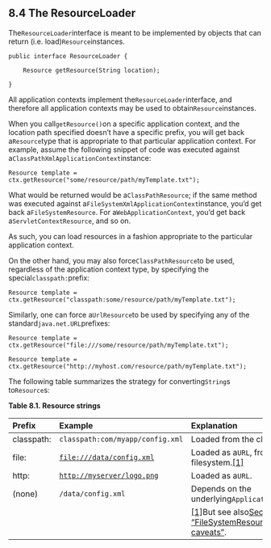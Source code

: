 ## 8.4 The ResourceLoader

The`ResourceLoader`interface is meant to be implemented by objects that can return \(i.e. load\)`Resource`instances.

```
public interface ResourceLoader {

    Resource getResource(String location);

}
```

All application contexts implement the`ResourceLoader`interface, and therefore all application contexts may be used to obtain`Resource`instances.

When you call`getResource()`on a specific application context, and the location path specified doesn’t have a specific prefix, you will get back a`Resource`type that is appropriate to that particular application context. For example, assume the following snippet of code was executed against a`ClassPathXmlApplicationContext`instance:

```
Resource template = ctx.getResource("some/resource/path/myTemplate.txt");
```

What would be returned would be a`ClassPathResource`; if the same method was executed against a`FileSystemXmlApplicationContext`instance, you’d get back a`FileSystemResource`. For a`WebApplicationContext`, you’d get back a`ServletContextResource`, and so on.

As such, you can load resources in a fashion appropriate to the particular application context.

On the other hand, you may also force`ClassPathResource`to be used, regardless of the application context type, by specifying the special`classpath:`prefix:

```
Resource template = ctx.getResource("classpath:some/resource/path/myTemplate.txt");
```

Similarly, one can force a`UrlResource`to be used by specifying any of the standard`java.net.URL`prefixes:

```
Resource template = ctx.getResource("file:///some/resource/path/myTemplate.txt");
```

```
Resource template = ctx.getResource("http://myhost.com/resource/path/myTemplate.txt");
```

The following table summarizes the strategy for converting`String`s to`Resource`s:



**Table 8.1. Resource strings**

| Prefix | Example | Explanation |
| :--- | :--- | :--- |
| classpath: | `classpath:com/myapp/config.xml` | Loaded from the classpath. |
| file: | [`file:///data/config.xml`](file:///data/config.xml) | Loaded as a`URL`, from the filesystem.[\[1\]](https://docs.spring.io/spring/docs/4.3.11.RELEASE/spring-framework-reference/html/resources.html#ftn.d5e6101) |
| http: | [`http://myserver/logo.png`](http://myserver/logo.png) | Loaded as a`URL`. |
| \(none\) | `/data/config.xml` | Depends on the underlying`ApplicationContext`. |
|  |  | [\[1\]](https://docs.spring.io/spring/docs/4.3.11.RELEASE/spring-framework-reference/html/resources.html#d5e6101)But see also[Section 8.7.3, “FileSystemResource caveats”](https://docs.spring.io/spring/docs/4.3.11.RELEASE/spring-framework-reference/html/resources.html#resources-filesystemresource-caveats). |



